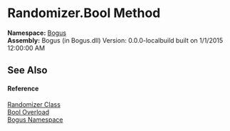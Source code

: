 # Randomizer.Bool Method 
 

**Namespace:**&nbsp;<a href="N_Bogus">Bogus</a><br />**Assembly:**&nbsp;Bogus (in Bogus.dll) Version: 0.0.0-localbuild built on 1/1/2015 12:00:00 AM

## See Also


#### Reference
<a href="T_Bogus_Randomizer">Randomizer Class</a><br /><a href="Overload_Bogus_Randomizer_Bool">Bool Overload</a><br /><a href="N_Bogus">Bogus Namespace</a><br />
